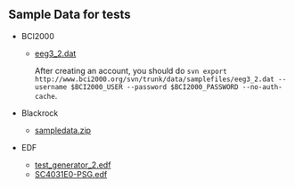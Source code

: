 ## Sample Data for tests

- BCI2000
  - [eeg3_2.dat](https://www.bci2000.org/mediawiki/index.php/Programming_Reference:BCI2000_Source_Code)

    After creating an account, you should do `svn export http://www.bci2000.org/svn/trunk/data/samplefiles/eeg3_2.dat --username $BCI2000_USER --password $BCI2000_PASSWORD --no-auth-cache`.

- Blackrock
  - [sampledata.zip](http://blackrockmicro.com/wp-content/uploads/2016/06/sampledata.zip)

- EDF
  - [test_generator_2.edf](http://www.teuniz.net/edf_bdf_testfiles/test_generator_2_edfplus.zip)
  - [SC4031E0-PSG.edf](https://www.physionet.org/pn4/sleep-edfx/SC4031E0-PSG.edf)

